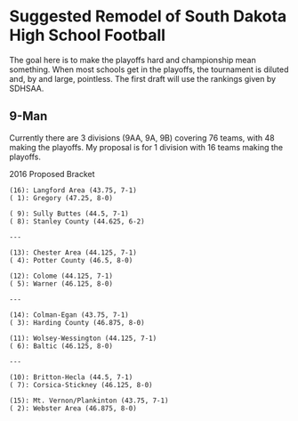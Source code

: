 # Suggested Remodel of South Dakota High School Football

The goal here is to make the playoffs hard and championship mean something.  When most schools get in the playoffs, the tournament is diluted and, by and large, pointless.
The first draft will use the rankings given by SDHSAA.

## 9-Man

Currently there are 3 divisions (9AA, 9A, 9B) covering 76 teams, with 48 making the playoffs.  My proposal is for 1 division with 16 teams making the playoffs.

2016 Proposed Bracket

```
(16): Langford Area (43.75, 7-1)
( 1): Gregory (47.25, 8-0)

( 9): Sully Buttes (44.5, 7-1)
( 8): Stanley County (44.625, 6-2)

---

(13): Chester Area (44.125, 7-1)
( 4): Potter County (46.5, 8-0)

(12): Colome (44.125, 7-1)
( 5): Warner (46.125, 8-0)

---

(14): Colman-Egan (43.75, 7-1)
( 3): Harding County (46.875, 8-0)

(11): Wolsey-Wessington (44.125, 7-1)
( 6): Baltic (46.125, 8-0)

---

(10): Britton-Hecla (44.5, 7-1)
( 7): Corsica-Stickney (46.125, 8-0)

(15): Mt. Vernon/Plankinton (43.75, 7-1)
( 2): Webster Area (46.875, 8-0)

```